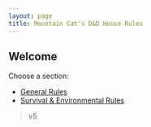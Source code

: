 ```yaml
---
layout: page
title: Mountain Cat's D&D House Rules
---
```


## Welcome

Choose a section:

- [General Rules](/general/)
- [Survival & Environmental Rules](/survival/)

> v5
